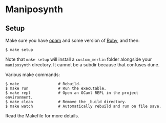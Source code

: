 # Maniposynth

## Setup

Make sure you have [opam](https://opam.ocaml.org/) and some version of [Ruby](https://www.ruby-lang.org/en/), and then:

```
$ make setup
```

Note that `make setup` will install a `custom_merlin` folder alongside your `maniposynth` directory. It cannot be a subdir because that confuses dune.

Various make commands:

```
$ make                 # Rebuild.
$ make run             # Run the executable.
$ make repl            # Open an OCaml REPL in the project environment.
$ make clean           # Remove the _build directory.
$ make watch           # Automatically rebuild and run on file save.
```

Read the Makefile for more details.

